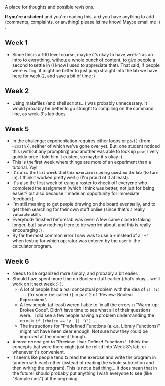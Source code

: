 A place for thoughts and possible revisions.

**If you're a student** and you're reading this, and you have anything to add
(comments, complaints, or anything) please let me know!  Maybe email me :) .


## Week 1
- Since this is a 100 level course, maybe it's okay to have week-1 as an intro
  to everything, without a whole bunch of content, to give people a second to
  settle in (I know I used to appreciate that).  That said, if people were
  willing, it might be better to just jump straight into the lab we have here
  for week-2, and save a bit of time :) .

## Week 2
- Using makefiles (and shell scripts...) was probably unnecessary.  It would
  probably be better to go straight to compiling on the command line, as
  week-3's lab does.

## Week 5
- In the challenge: exponentiation requires either loops or `pow()` (from
  `<cmath>`), neither of which we've gone over yet.  But, one student noticed
  this (without any prompting) and another was able to look up `pow()` very
  quickly once I told him it existed, so maybe it's okay :) .
- This is the first week where things are more of an experiment than a
  tutorial.  Yay!
- It's also the first week that this exercise is being used as the lab (to turn
  in).  I think it worked pretty well :) (I'm proud of it at least).
- It's also the first week of using a roster to check off everyone who
  completed the assignment (which I think was better, not just for being
  easier? but also because it made an opportunity for immediate feedback).
- I'm still meaning to get people drawing on the board eventually, and to get
  them searching for their own stuff online (since that's a really valuable
  skill).
- Everybody finished before lab was over!  A few came close to taking longer,
  but I saw nothing there to be worried about, and this is really encouraging
  :) .
- By far the most common error I saw was to use a `+` instead of a `'+'` when
  testing for which operator was entered by the user in the calculator program.

## Week 6
- Needs to be organized more simply, and probably a bit easier.
- Should have spent more time on Boolean stuff earlier (that's okay... we'll
  work on it next week :) ).
    - A lot of people had a real conceptual problem with the idea of `if (i)
      ...` (for some `int` called `i`) in part 2 of "Review: Boolean
      Expressions".
    - A few people (at least) weren't able to fix all the errors in "Warm-up:
      Broken Code".  Didn't have time to see what all of their questions
      were...  I did see a few people having a problem understanding the error
      in `if (choice == 'y' || 'Y') ...`.
    - The instructions for "Predefined Functions (a.k.a. Library Functions)"
      might not have been clear enough.  Not sure how they could be improved at
      the moment though...
- Almost no one got to "Preview: User Defined Functions".  I think the concepts
  that were there might just be rolled into Week 8's lab, or whenever it's
  convenient.
- It seems like people tend to read the exercise and write the program in
  tandem with each other (instead of reading the whole subsection and then
  writing the program).  This is not a bad thing...  It does mean that in the
  future I should probably put anything I wish everyone to see (like "Sample
  runs") at the beginning.

